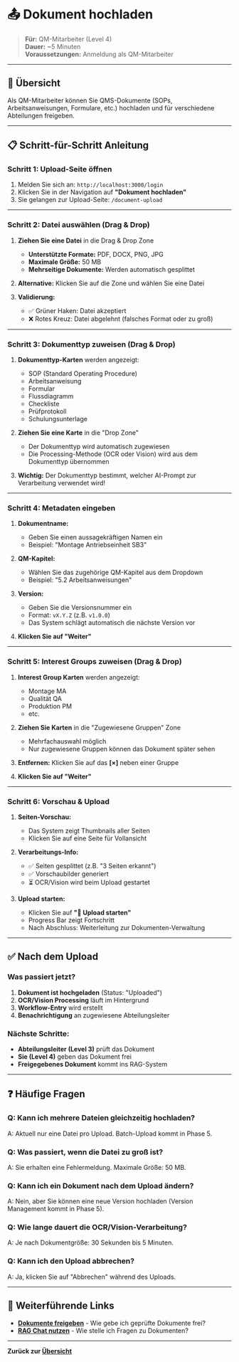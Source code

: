 # 📤 Dokument hochladen

> **Für:** QM-Mitarbeiter (Level 4)  
> **Dauer:** ~5 Minuten  
> **Voraussetzungen:** Anmeldung als QM-Mitarbeiter

---

## 🎯 Übersicht

Als QM-Mitarbeiter können Sie QMS-Dokumente (SOPs, Arbeitsanweisungen, Formulare, etc.) hochladen und für verschiedene Abteilungen freigeben.

---

## 📋 Schritt-für-Schritt Anleitung

### **Schritt 1: Upload-Seite öffnen**

1. Melden Sie sich an: `http://localhost:3000/login`
2. Klicken Sie in der Navigation auf **"Dokument hochladen"**
3. Sie gelangen zur Upload-Seite: `/document-upload`

---

### **Schritt 2: Datei auswählen (Drag & Drop)**

1. **Ziehen Sie eine Datei** in die Drag & Drop Zone
   - **Unterstützte Formate:** PDF, DOCX, PNG, JPG
   - **Maximale Größe:** 50 MB
   - **Mehrseitige Dokumente:** Werden automatisch gesplittet

2. **Alternative:** Klicken Sie auf die Zone und wählen Sie eine Datei

3. **Validierung:**
   - ✅ Grüner Haken: Datei akzeptiert
   - ❌ Rotes Kreuz: Datei abgelehnt (falsches Format oder zu groß)

---

### **Schritt 3: Dokumenttyp zuweisen (Drag & Drop)**

1. **Dokumenttyp-Karten** werden angezeigt:
   - SOP (Standard Operating Procedure)
   - Arbeitsanweisung
   - Formular
   - Flussdiagramm
   - Checkliste
   - Prüfprotokoll
   - Schulungsunterlage

2. **Ziehen Sie eine Karte** in die "Drop Zone"
   - Der Dokumenttyp wird automatisch zugewiesen
   - Die Processing-Methode (OCR oder Vision) wird aus dem Dokumenttyp übernommen

3. **Wichtig:** Der Dokumenttyp bestimmt, welcher AI-Prompt zur Verarbeitung verwendet wird!

---

### **Schritt 4: Metadaten eingeben**

1. **Dokumentname:**
   - Geben Sie einen aussagekräftigen Namen ein
   - Beispiel: "Montage Antriebseinheit SB3"

2. **QM-Kapitel:**
   - Wählen Sie das zugehörige QM-Kapitel aus dem Dropdown
   - Beispiel: "5.2 Arbeitsanweisungen"

3. **Version:**
   - Geben Sie die Versionsnummer ein
   - Format: `vX.Y.Z` (z.B. `v1.0.0`)
   - Das System schlägt automatisch die nächste Version vor

4. **Klicken Sie auf "Weiter"**

---

### **Schritt 5: Interest Groups zuweisen (Drag & Drop)**

1. **Interest Group Karten** werden angezeigt:
   - Montage MA
   - Qualität QA
   - Produktion PM
   - etc.

2. **Ziehen Sie Karten** in die "Zugewiesene Gruppen" Zone
   - Mehrfachauswahl möglich
   - Nur zugewiesene Gruppen können das Dokument später sehen

3. **Entfernen:** Klicken Sie auf das **[×]** neben einer Gruppe

4. **Klicken Sie auf "Weiter"**

---

### **Schritt 6: Vorschau & Upload**

1. **Seiten-Vorschau:**
   - Das System zeigt Thumbnails aller Seiten
   - Klicken Sie auf eine Seite für Vollansicht

2. **Verarbeitungs-Info:**
   - ✅ Seiten gesplittet (z.B. "3 Seiten erkannt")
   - ✅ Vorschaubilder generiert
   - ⏳ OCR/Vision wird beim Upload gestartet

3. **Upload starten:**
   - Klicken Sie auf **"🚀 Upload starten"**
   - Progress Bar zeigt Fortschritt
   - Nach Abschluss: Weiterleitung zur Dokumenten-Verwaltung

---

## ✅ Nach dem Upload

### **Was passiert jetzt?**

1. **Dokument ist hochgeladen** (Status: "Uploaded")
2. **OCR/Vision Processing** läuft im Hintergrund
3. **Workflow-Entry** wird erstellt
4. **Benachrichtigung** an zugewiesene Abteilungsleiter

### **Nächste Schritte:**

- **Abteilungsleiter (Level 3)** prüft das Dokument
- **Sie (Level 4)** geben das Dokument frei
- **Freigegebenes Dokument** kommt ins RAG-System

---

## ❓ Häufige Fragen

### **Q: Kann ich mehrere Dateien gleichzeitig hochladen?**
A: Aktuell nur eine Datei pro Upload. Batch-Upload kommt in Phase 5.

### **Q: Was passiert, wenn die Datei zu groß ist?**
A: Sie erhalten eine Fehlermeldung. Maximale Größe: 50 MB.

### **Q: Kann ich ein Dokument nach dem Upload ändern?**
A: Nein, aber Sie können eine neue Version hochladen (Version Management kommt in Phase 5).

### **Q: Wie lange dauert die OCR/Vision-Verarbeitung?**
A: Je nach Dokumentgröße: 30 Sekunden bis 5 Minuten.

### **Q: Kann ich den Upload abbrechen?**
A: Ja, klicken Sie auf "Abbrechen" während des Uploads.

---

## 🔗 Weiterführende Links

- **[Dokumente freigeben](02-workflow.md)** - Wie gebe ich geprüfte Dokumente frei?
- **[RAG Chat nutzen](03-rag-chat.md)** - Wie stelle ich Fragen zu Dokumenten?

---

**Zurück zur [Übersicht](README.md)**

